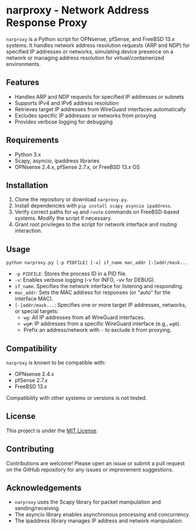 # narproxy - Network Address Response Proxy

`narproxy` is a Python script for OPNsense, pfSense, and FreeBSD 13.x systems. It handles network address resolution requests (ARP and NDP) for specified IP addresses or networks, simulating device presence on a network or managing address resolution for virtual/containerized environments.

## Features

*   Handles ARP and NDP requests for specified IP addresses or subnets
*   Supports IPv4 and IPv6 address resolution
*   Retrieves target IP addresses from WireGuard interfaces automatically
*   Excludes specific IP addresses or networks from proxying
*   Provides verbose logging for debugging

## Requirements

*   Python 3.x
*   Scapy, asyncio, ipaddress libraries
*   OPNsense 2.4.x, pfSense 2.7.x, or FreeBSD 13.x OS

## Installation

1.  Clone the repository or download `narproxy.py`.
2.  Install dependencies with `pip install scapy asyncio ipaddress`.
3.  Verify correct paths for `wg` and `route` commands on FreeBSD-based systems. Modify the script if necessary.
4.  Grant root privileges to the script for network interface and routing interaction.

## Usage

`python narproxy.py [-p PIDFILE] [-v] if_name mac_addr [-]addr/mask...`

*   `-p PIDFILE`: Stores the process ID in a PID file.
*   `-v`: Enables verbose logging (-v for INFO, -vv for DEBUG).
*   `if_name`: Specifies the network interface for listening and responding.
*   `mac_addr`: Sets the MAC address for responses (or "auto" for the interface MAC).
*   `[-]addr/mask...`: Specifies one or more target IP addresses, networks, or special targets:
    *   `wg`: All IP addresses from all WireGuard interfaces.
    *   `wg#`: IP addresses from a specific WireGuard interface (e.g., `wg0`).
    *   Prefix an address/network with `-` to exclude it from proxying.

## Compatibility

`narproxy` is known to be compatible with:

*   OPNsense 2.4.x
*   pfSense 2.7.x
*   FreeBSD 13.x

Compatibility with other systems or versions is not tested.

## License

This project is under the [MIT License](LICENSE).

## Contributing 

Contributions are welcome! Please open an issue or submit a pull request on the GitHub repository for any issues or improvement suggestions.

## Acknowledgements

*   `narproxy` uses the Scapy library for packet manipulation and sending/receiving.
*   The asyncio library enables asynchronous processing and concurrency.
*   The ipaddress library manages IP address and network manipulation.
